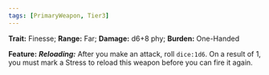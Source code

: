 ```yaml
---
tags: [PrimaryWeapon, Tier3]
---
```

**Trait:** Finesse; **Range:** Far; **Damage:** d6+8 phy; **Burden:** One-Handed

**Feature:** ***Reloading:*** After you make an attack, roll  `dice:1d6`. On a result of 1, you must mark a Stress to reload this weapon before you can fire it again.
